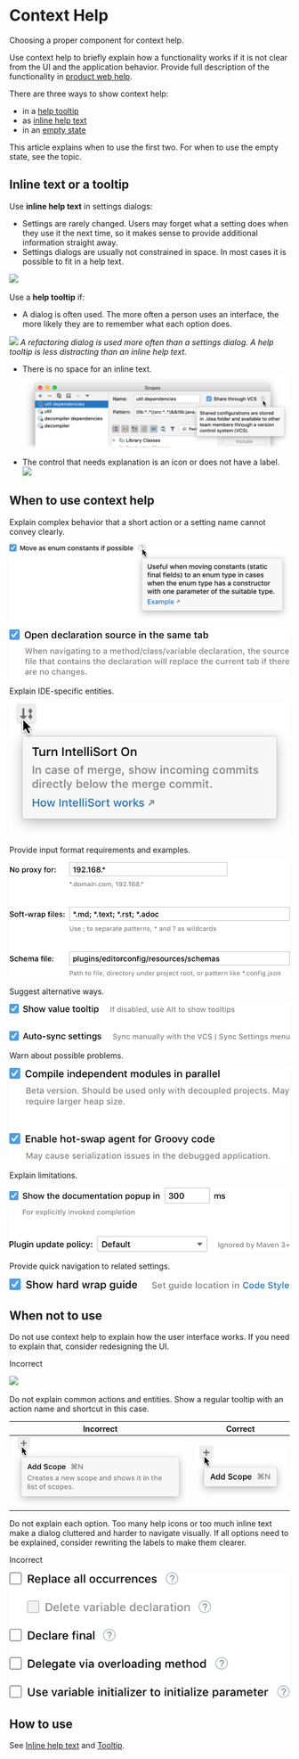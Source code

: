 <!-- Copyright 2000-2024 JetBrains s.r.o. and contributors. Use of this source code is governed by the Apache 2.0 license. -->

# Context Help

<link-summary>Choosing a proper component for context help.</link-summary>

Use context help to briefly explain how a functionality works if it is not clear from the UI and the application behavior. Provide full description of the functionality in [product web help](https://www.jetbrains.com/help/idea/).

There are three ways to show context help:
* in a [help tooltip](tooltip.md)
* as [inline help text](inline_help_text.md)
* in an [empty state](empty_state.md)

This article explains when to use the first two. For when to use the empty state, see the [](empty_state.md) topic.


## Inline text or a tooltip

Use **inline help text** in settings dialogs:
* Settings are rarely changed. Users may forget what a setting does when they use it the next time, so it makes sense to provide additional information straight away.
* Settings dialogs are usually not constrained in space. In most cases it is possible to fit in a help text.

![](09_use_inline_help_text.png)

Use a **help tooltip** if:
* A dialog is often used. The more often a person uses an interface, the more likely they are to remember what each option does.

![](10_use_help_tooltip.png)
*A refactoring dialog is used more often than a settings dialog. A help tooltip is less distracting than an inline help text.*

* There is no space for an inline text.
![](../../../images/ui/context_help/11_no_space_in_settings.png)

* The control that needs explanation is an icon or does not have a label.
![](03_action_help_tooltip.png)


## When to use context help

Explain complex behavior that a short action or a setting name cannot convey clearly.

![](../../../images/ui/tooltip/04_question_icon_tooltip.png)

![](../../../images/ui/inline_help_text/02_text_size.png)

Explain IDE-specific entities.

![](../../../images/ui/context_help/01_IDE_specific.png)

Provide input format requirements and examples.

![](../../../images/ui/context_help/02_formatting_example.png)

Suggest alternative ways.

![](../../../images/ui/context_help/03_alternative_ways.png)

Warn about possible problems.

![](../../../images/ui/context_help/04_possible_problems.png)

Explain limitations.

![](../../../images/ui/context_help/05_limitations.png)

Provide quick navigation to related settings.

![](../../../images/ui/inline_help_text/04_link_internal.png)


## When not to use

Do not use context help to explain how the user interface works. If you need to explain that, consider redesigning the UI.

<p>Incorrect</p>

![](06_explain_how_ui_works.png)

Do not explain common actions and entities. Show a regular tooltip with an action name and shortcut in this case.

| Incorrect                                                             | Correct                                                             |
|-----------------------------------------------------------------------|---------------------------------------------------------------------|
| ![](../../../images/ui/context_help/07_explain_obvious_incorrect.png) | ![](../../../images/ui/context_help/07_explain_obvious_correct.png) |

Do not explain each option. Too many help icons or too much inline text make a dialog cluttered and harder to navigate visually.
If all options need to be explained, consider rewriting the labels to make them clearer.

<p>Incorrect</p>

![](../../../images/ui/context_help/08_explain_all_options.png)

## How to use

See [Inline help text](inline_help_text.md) and [Tooltip](tooltip.md).

